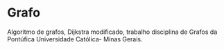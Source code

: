 # Grafo
Algoritmo de grafos, Dijkstra modificado, trabalho disciplina de Grafos da Pontúfica Universidade Católica- Minas Gerais.

